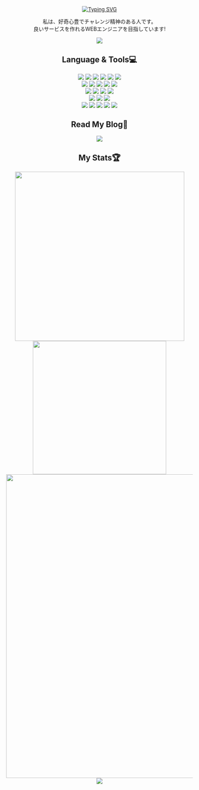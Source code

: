 <div align="center">
<a href="https://git.io/typing-svg"><img src="https://readme-typing-svg.demolab.com?font=Anta&size=70&duration=3000&color=FE428E&center=true&vCenter=true&multiline=true&repeat=false&random=false&width=810&height=200&lines=Hello%2CWorld!+;I'm+Hyeokmo" alt="Typing SVG" /></a>
</div>
<div align="center">
  <p>私は、好奇心豊でチャレンジ精神のある人です。<br>
  良いサービスを作れるWEBエンジニアを目指しています!<br>
  </p>
  <a href="mailto:﻿"khm3626@gmail.com">
    <img src="https://img.shields.io/badge/Contact Me in 3 seconds!-EA4335?style=for-the-badge&logo=Gmail&logoColor=orange"/>
  </a>
</div>  
<h2 align="center" dir="auto">Language & Tools💻</h2>
<div align="center">
  <div align="center">
   <img src="https://img.shields.io/badge/Java-1C9AD6?style=for-the-badge&logo=Java&logoColor=orange"/>
   <img src="https://img.shields.io/badge/HTML-E34F26?style=for-the-badge&logo=HTML5&logoColor=white"/>
   <img src="https://img.shields.io/badge/CSS3-1572B6?style=for-the-badge&logo=CSS3&logoColor=white"/>
   <img src="https://img.shields.io/badge/JavaScript-F7DF1E?style=for-the-badge&logo=JavaScript&logoColor=black"/>
   <img src="https://img.shields.io/badge/TypeScript-3178C6?style=for-the-badge&logo=TypeScript&logoColor=white"/>
   <img src ="https://img.shields.io/badge/Python-3776AB.svg?&style=for-the-badge&logo=Python&logoColor=white"/>
  </div>
  <div align="center">
   <img src="https://img.shields.io/badge/SpringBoot-6DB33F?style=for-the-badge&logo=springboot&logoColor=white"/>
   <img src="https://img.shields.io/badge/Spring-6DB33F?style=for-the-badge&logo=spring&logoColor=white"/>
   <img src="https://img.shields.io/badge/React-61DAFB?style=for-the-badge&logo=React&logoColor=white"/>
    <img src="https://img.shields.io/badge/NextJs-000000?style=for-the-badge&logo=nextdotjs&logoColor=white"/>
    <img src="https://img.shields.io/badge/AngularJs-D6002F?style=for-the-badge&logo=Angular&logoColor=white"/>
  </div>
  <div align="center">
    <img src="https://img.shields.io/badge/styledcomponents-DB7093?style=for-the-badge&logo=styled-components&logoColor=white"/>
    <img src="https://img.shields.io/badge/Tailwind CSS-06B6D4?style=for-the-badge&logo=tailwindcss&logoColor=white"/>
    <img src="https://img.shields.io/badge/sass-CC6699?style=for-the-badge&logo=sass&logoColor=white"/>
    <img src="https://img.shields.io/badge/Bootstrap-563D7C?style=for-the-badge&logo=bootstrap&logoColor=white"/>
  </div>
   <div align="center">
   <img src="https://img.shields.io/badge/MySQL-4479A1?style=for-the-badge&logo=MySQL&logoColor=white"/>
   <img src="https://img.shields.io/badge/Oracle-F80000?style=for-the-badge&logo=Oracle&logoColor=white"/>
   <img src="https://img.shields.io/badge/MyBatis-030303?style=for-the-badge&logo=MyBatis&logoColor=white"/>
  </div>
  <div align="center">
    <img src="https://img.shields.io/badge/Figma-F24E1E?style=for-the-badge&logo=Figma&logoColor=white"/>
    <img src="https://img.shields.io/badge/Git-F05032?style=for-the-badge&logo=Git&logoColor=white"/>
    <img src="https://img.shields.io/badge/GitHub-181717?style=for-the-badge&logo=GitHub&logoColor=white"/>
    <img src="https://img.shields.io/badge/Firebase-DD2C00?style=for-the-badge&logo=firebase&logoColor=white"/>
    <img src="https://img.shields.io/badge/Amazon AWS-232F3E?style=for-the-badge&logo=amazonwebservices&logoColor=white"/>
  </div>  
</div>
<h2 align="center" dir="auto">Read My Blog📖</h2>
<div align="center">
  <a href="https://zenn.dev/eldorado215">
  <img src="https://img.shields.io/badge/Zenn-3EA8FF?style=for-the-badge&logo=Zenn&logoColor=white"/>
  </a>
</div>
<h2 align="center" dir="auto">My Stats🏆</h2>  
<div align="center">
  <img  width="457" src="https://github-readme-stats.vercel.app/api?username=HyonHyonKOR&theme=radical"/>
  <img  width="360" src="https://github-readme-stats.vercel.app/api/top-langs/?username=HyonHyonKOR&layout=compact&theme=radical"/>
</div>
<div align="center">
<img width="820" src="https://github-readme-activity-graph.vercel.app/graph?username=HyonHyonKOR&theme=github" >
</div>
<div align="center">
<img src="https://github-readme-streak-stats.herokuapp.com/?user=HyonHyonKOR&theme=radical"/>
</div>


<!--
**HyonHyonKOR/HyonHyonKOR** is a ✨ _special_ ✨ repository because its `README.md` (this file) appears on your GitHub profile.

Here are some ideas to get you started:

- 🔭 I’m currently working on ...
- 🌱 I’m currently learning ...
- 👯 I’m looking to collaborate on ...
- 🤔 I’m looking for help with ...
- 💬 Ask me about ...
- 📫 How to reach me: ...
- 😄 Pronouns: ...
- ⚡ Fun fact: ...
-->
